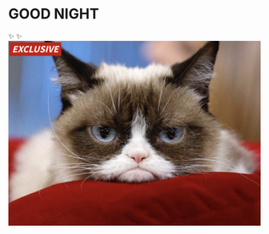 # **GOOD NIGHT** 
:sparkles: 
:sparkles:
![cat.png](https://github.com/Flo2021/my-first-repo/blob/master/cat.png)
